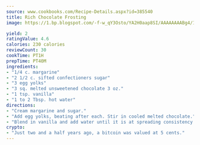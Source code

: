 ```yaml
---
source: www.cookbooks.com/Recipe-Details.aspx?id=385540
title: Rich Chocolate Frosting
image: https://1.bp.blogspot.com/-f-w_qY3Osto/YA2H0aap8SI/AAAAAAAABg4/17myAO5s9b8JksYvWDXpYkaDlcY0g6k_gCLcBGAsYHQ/s296/3.png

yield: 2
ratingValue: 4.6
calories: 230 calories
reviewCount: 30
cookTime: PT1H
prepTime: PT40M
ingredients:
- "1/4 c. margarine"
- "2 1/2 c. sifted confectioners sugar"
- "3 egg yolks"
- "3 sq. melted unsweetened chocolate 3 oz."
- "1 tsp. vanilla"
- "1 to 2 Tbsp. hot water"
directions:
- "Cream margarine and sugar."
- "Add egg yolks, beating after each. Stir in cooled melted chocolate."
- "Blend in vanilla and add water until it is at spreading consistency."
crypto:
- "Just two and a half years ago, a bitcoin was valued at 5 cents."
---
```

